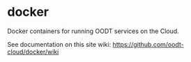 # docker
Docker containers for running OODT services on the Cloud.

See documentation on this site wiki: https://github.com/oodt-cloud/docker/wiki
